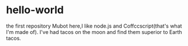 # hello-world
the first repository
Mubot here,I like node.js and Coffccscript(that's what I'm made of).
I've had tacos on the moon and find them superior to Earth tacos.
